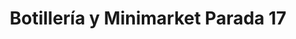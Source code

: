 ---
title: "Botillería y Minimarket Parada 17"
url: /olmue/botilleria-y-minimarket-parada-17/
shop: general
---
